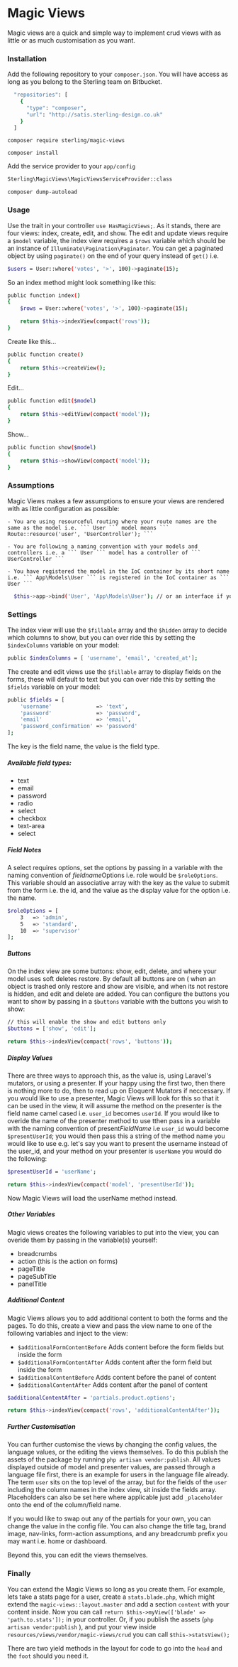 # Magic Views

Magic views are a quick and simple way to implement crud views with as little or as much customisation as you want.

### Installation
Add the following repository to your ``` composer.json ```. You will have access as long as you belong to the Sterling team on Bitbucket.

``` sh
  "repositories": [
    {
      "type": "composer",
      "url": "http://satis.sterling-design.co.uk"
    }
  ]
```

``` composer require sterling/magic-views ```

``` composer install ```

Add the service provider to your ``` app/config ```
```sh
Sterling\MagicViews\MagicViewsServiceProvider::class
```
``` composer dump-autoload ```

### Usage
Use the trait in your controller ``` use HasMagicViews; ```. As it stands, there are four views: index, create, edit, and show. The edit and update views require a ``` $model ``` variable, the index view requires a ``` $rows ``` variable which should be an instance of ``` Illuminate\Pagination\Paginator ```. You can get a paginated object by using ``` paginate() ``` on the end of your query instead of ``` get() ``` i.e.
``` sh
$users = User::where('votes', '>', 100)->paginate(15);
```
So an index method might look something like this:
``` sh
public function index()
{
    $rows = User::where('votes', '>', 100)->paginate(15);

    return $this->indexView(compact('rows'));
}
```

Create like this...
``` sh
public function create()
{
    return $this->createView();
}
```
Edit...
``` sh
public function edit($model)
{
    return $this->editView(compact('model'));
}
```
Show...
``` sh
public function show($model)
{
    return $this->showView(compact('model'));
}
```
### Assumptions
Magic  Views makes a few assumptions to ensure your views are rendered with as little configuration as possible:

    - You are using resourceful routing where your route names are the same as the model i.e. ``` User ``` model means ``` Route::resource('user', 'UserController'); ```

    - You are following a naming convention with your models and controllers i.e. a ``` User ``` model has a controller of ``` UserController ```

    - You have registered the model in the IoC container by its short name i.e. ``` App\Models\User ``` is registered in the IoC container as ``` User ```

  ``` sh
    $this->app->bind('User', 'App\Models\User'); // or an interface if you are following the SOLID principles
  ```


### Settings
The index view will use the ``` $fillable ``` array and the ``` $hidden ``` array to decide which columns to show, but you can over ride this by setting the ``` $indexColumns ``` variable on your model:
``` sh
public $indexColumns = [ 'username', 'email', 'created_at'];
```
The create and edit views use the ``` $fillable ``` array to display fields on the forms, these will default to text but you can over ride this by setting the ``` $fields ``` variable on your model:
``` sh
public $fields = [
    'username'              => 'text',
    'password'              => 'password',
    'email'                 => 'email',
    'password_confirmation' => 'password'
];
```
The key is the field name, the value is the field type.

##### Available field types:
   - text
   - email
   - password
   - radio
   - select
   - checkbox
   - text-area
   - select

##### Field Notes

A select requires options, set the options by passing in a variable with the naming convention of *fieldname*Options i.e. role would be ``` $roleOptions ```. This variable should an associative array with the key as the value to submit from the form i.e. the id, and the value as the display value for the option i.e. the name.
``` sh
$roleOptions = [
    3   => 'admin',
    5   => 'standard',
    10  => 'supervisor'
];
```

#####  Buttons
On the index view are some buttons: show, edit, delete, and where your model uses soft deletes restore. By default all buttons are on ( when an object is trashed only restore and show are visible, and when its not restore is hidden, and edit and delete are added. You can configure the buttons you want to show by passing in a ``` $buttons ``` variable with the buttons you wish to show:
``` sh
// this will enable the show and edit buttons only
$buttons = ['show', 'edit'];

return $this->indexView(compact('rows', 'buttons'));
```

##### Display Values
There are three ways to approach this, as the value is, using Laravel's mutators, or using a presenter. If your happy using the first two, then there is nothing more to do, then to read up on Eloquent Mutators if neccessary. If you would like to use a presenter, Magic Views will look for this so that it can be used in the view, it will assume the method on the presenter is the field name camel cased i.e. ``` user_id ``` becomes  ``` userId ```. If you would like to overide the name of the presenter method to use tthen pass in a variable with the naming convention of present*FieldName* i.e ``` user_id ``` would become ``` $presentUserId ```; you would then pass this a string of the method name you would like to use e.g. let's say you want to present the username instead of the user_id, and your method on your presenter is ``` userName ``` you would do the following:
``` sh
$presentUserId = 'userName';

return $this->indexView(compact('model', 'presentUserId'));
```
Now Magic Views will load the userName method instead.

##### Other Variables
Magic views creates the following variables to put into the view, you can overide them by passing in the variable(s) yourself:
  - breadcrumbs
  - action (this is the action on forms)
  - pageTitle
  - pageSubTitle
  - panelTitle

##### Additional Content
Magic Views allows you to add additional content to both the forms and the pages. To do this, create a view and pass the view name to one of the following variables and inject to the view:
  - ``` $additionalFormContentBefore ``` Adds content before the form fields but inside the form
  - ``` $additionalFormContentAfter ``` Adds content after the form field but inside the form
  - ``` $additionalContentBefore ``` Adds content before the panel of content
  - ``` $additionalContentAfter ``` Adds content after the panel of content

``` sh
$additionalContentAfter = 'partials.product.options';

return $this->indexView(compact('rows', 'additionalContentAfter'));
```

##### Further Customisation
You can further customise the views by changing the config values, the language values, or the editing the views themselves. To do this publish the assets of the package by running  ``` php artisan vendor:publish ```. All values displayed outside of model and presenter values, are passed through a language file first, there is an example for users in the language file already. The term ``` user ``` sits on the top level of the array, but for the fields of the ``` user ``` including the column names in the index view, sit inside the fields array. Placeholders can also be set here where applicable just add ``` _placeholder ``` onto the end of the column/field name.

If you would like to swap out any of the partials for your own, you can change the value in the config file. You can also change the title tag, brand image, nav-links, form-action assumptions, and any breadcrumb prefix you may want i.e. home or dashboard.

Beyond this, you can edit the views themselves.

### Finally
You can extend the Magic Views so long as you create them. For example, lets take a stats page for a user, create a ``` stats.blade.php ```, which might extend the ``` magic-views::layout.master ``` and add a section ``` content ``` with your content inside. Now you can call ``` return $this->myView(['blade' => 'path.to.stats']); ``` in your controller. Or, if you publish the assets (``` php artisan vendor:publish ``` ), and put your view inside ``` resources/views/vendor/magic-views/crud ``` you can call ``` $this->statsView(); ```

There are two yield methods in the layout for code to go into the ``` head ``` and the ``` foot ``` should you need it.